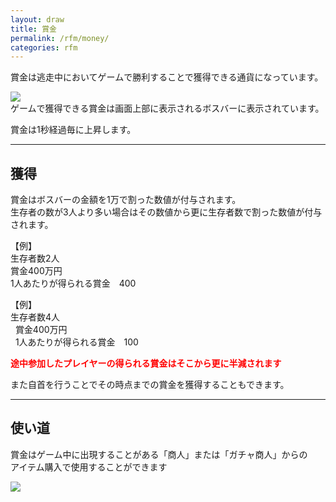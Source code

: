 ```yaml
---
layout: draw
title: 賞金
permalink: /rfm/money/
categories: rfm
---
```


賞金は逃走中においてゲームで勝利することで獲得できる通貨になっています。  

<a><img src="http://web.njj12.net/public/images/money.png"></a><br>
ゲームで獲得できる賞金は画面上部に表示されるボスバーに表示されています。  

賞金は1秒経過毎に上昇します。
  
----------------------------------------------

## 獲得  
賞金はボスバーの金額を1万で割った数値が付与されます。<br>
生存者の数が3人より多い場合はその数値から更に生存者数で割った数値が付与されます。

【例】  
生存者数2人<br>
賞金400万円<br>
1人あたりが得られる賞金　400<br>
  
【例】  
生存者数4人<br>   
賞金400万円<br>  
1人あたりが得られる賞金　100<br>

<Strong><font color="red">途中参加したプレイヤーの得られる賞金はそこから更に半減されます</font></Strong><br>

また自首を行うことでその時点までの賞金を獲得することもできます。<br>

------------------------------------------------

## 使い道  
賞金はゲーム中に出現することがある「商人」または「ガチャ商人」からの  
アイテム購入で使用することができます  

<a><img src="http://web.njj12.net/public/images/shop.png"></a><br>
